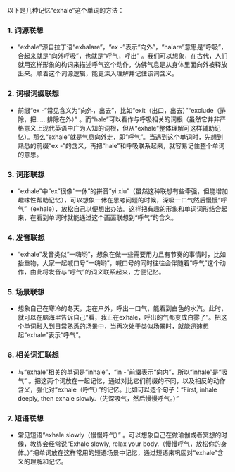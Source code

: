 以下是几种记忆“exhale”这个单词的方法：

### 1. 词源联想
 - “exhale”源自拉丁语“exhalare”，“ex -”表示“向外”，“halare”意思是“呼吸”，合起来就是“向外呼吸”，也就是“呼气，呼出” 。我们可以想象，在古代，人们就用这样形象的构词来描述呼气这个动作，仿佛气息是从身体里面向外被释放出来。顺着这个词源逻辑，能更深入理解并记住该词含义。

### 2. 词根词缀联想
 - 前缀“ex -”常见含义为“向外，出去”，比如“exit（出口，出去）”“exclude（排除，把……排除在外）” 。而“hale”可以看作与呼吸相关的词根（虽然它并非严格意义上现代英语中广为人知的词根，但从“exhale”整体理解可这样辅助记忆）。那么“exhale”就是气息向外走，即“呼气”。当遇到这个单词时，先想到熟悉的前缀“ex -”的含义，再把“hale”和呼吸联系起来，就容易记住整个单词的意思。

### 3. 词形联想
 - “exhale”中“ex”很像“一休”的拼音“yi xiu”（虽然这种联想有些牵强，但能增加趣味性帮助记忆），可以想象一休在思考问题的时候，深吸一口气然后慢慢“呼气”（exhale），放松自己以便想出办法。这样把有趣的形象和单词词形结合起来，在看到单词时就能通过这个画面联想到“呼气”的含义。

### 4. 发音联想
 - “exhale”发音类似“一嗨哟”，想象在做一些需要用力且有节奏的事情时，比如抬重物，大家一起喊口号“一嗨哟”，喊口号的同时往往会伴随着“呼气”这个动作，由此将发音与“呼气”的词义联系起来，方便记忆。

### 5. 场景联想
 - 想象自己在寒冷的冬天，走在户外，呼出一口气，能看到白色的水汽。此时，就可以在脑海里告诉自己“看，我正在exhale，呼出的气都变成白雾了”。把这个单词融入到日常熟悉的场景中，当再次处于类似场景时，就能迅速想起“exhale”表示“呼气”。

### 6. 相关词汇联想
 - 与“exhale”相关的单词是“inhale”，“in -”前缀表示“向内”，所以“inhale”是“吸气” 。把这两个词放在一起记忆，通过对比它们前缀的不同，以及相反的动作含义，强化对“exhale（呼气）”的记忆。比如可以造个句子：“First, inhale deeply, then exhale slowly.（先深吸气，然后慢慢呼气。）” 

### 7. 短语联想
 - 常见短语“exhale slowly（慢慢呼气）” 。可以想象自己在做瑜伽或者冥想的时候，教练会经常说“Exhale slowly, relax your body.（慢慢呼气，放松你的身体。）”把单词放在这样常用的短语场景中记忆，通过短语来巩固对“exhale”含义的理解和记忆。 